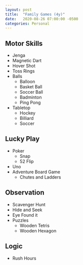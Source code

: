 ```yaml
---
layout: post
title:  "Family Games (4y)"
date:   2020-08-26 07:00:00 -0500
categories: Personal
---
```


## Motor Skills

* Jenga
* Magnetic Dart
* Hover Shot
* Toss Rings
* Balls
  * Balloon
  * Basket Ball
  * Soccer Ball
  * Badminton
  * Ping Pong
* Tabletop
  * Hockey
  * Billiard
  * Soccer

## Lucky Play

* Poker
  * Snap
  * 52 Flip
* Uno
* Adventure Board Game
  * Chutes and Ladders

## Observation

* Scavenger Hunt
* Hide and Seek
* Eye Found it
* Puzzles
  * Wooden Tetris
  * Wooden Hexagon

## Logic

* Rush Hours
